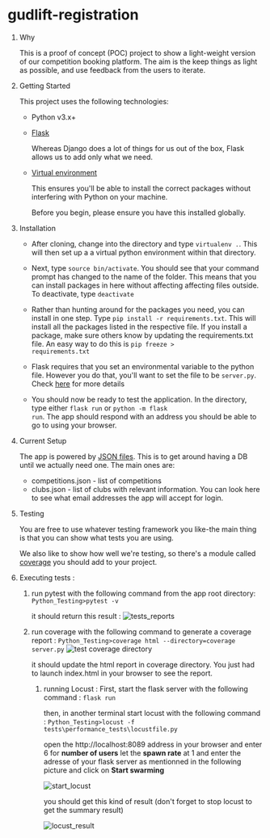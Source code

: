 # gudlift-registration

1. Why


    This is a proof of concept (POC) project to show a light-weight version of our competition booking platform. The aim is the keep things as light as possible, and use feedback from the users to iterate.

2. Getting Started

    This project uses the following technologies:

    * Python v3.x+

    * [Flask](https://flask.palletsprojects.com/en/1.1.x/)

        Whereas Django does a lot of things for us out of the box, Flask allows us to add only what we need. 
     

    * [Virtual environment](https://virtualenv.pypa.io/en/stable/installation.html)

        This ensures you'll be able to install the correct packages without interfering with Python on your machine.

        Before you begin, please ensure you have this installed globally. 


3. Installation

    - After cloning, change into the directory and type <code>virtualenv .</code>. This will then set up a a virtual python environment within that directory.

    - Next, type <code>source bin/activate</code>. You should see that your command prompt has changed to the name of the folder. This means that you can install packages in here without affecting affecting files outside. To deactivate, type <code>deactivate</code>

    - Rather than hunting around for the packages you need, you can install in one step. Type <code>pip install -r requirements.txt</code>. This will install all the packages listed in the respective file. If you install a package, make sure others know by updating the requirements.txt file. An easy way to do this is <code>pip freeze > requirements.txt</code>

    - Flask requires that you set an environmental variable to the python file. However you do that, you'll want to set the file to be <code>server.py</code>. Check [here](https://flask.palletsprojects.com/en/1.1.x/quickstart/#a-minimal-application) for more details

    - You should now be ready to test the application. In the directory, type either <code>flask run</code> or <code>python -m flask run</code>. The app should respond with an address you should be able to go to using your browser.

4. Current Setup

    The app is powered by [JSON files](https://www.tutorialspoint.com/json/json_quick_guide.htm). This is to get around having a DB until we actually need one. The main ones are:
     
    * competitions.json - list of competitions
    * clubs.json - list of clubs with relevant information. You can look here to see what email addresses the app will accept for login.

5. Testing

    You are free to use whatever testing framework you like-the main thing is that you can show what tests you are using.

    We also like to show how well we're testing, so there's a module called 
    [coverage](https://coverage.readthedocs.io/en/coverage-5.1/) you should add to your project.

6. Executing tests :
   1. run pytest with the following command from the app root directory:
      <code>Python_Testing>pytest -v</code>
   
      it should return this result :
      ![tests_reports](https://user-images.githubusercontent.com/99419487/226555282-4e59b6e6-2935-4d01-a804-a75713cd2d49.png)
   
   2. run coverage with the following command to generate a coverage report :
      <code>Python_Testing>coverage html --directory=coverage server.py</code>
      ![test coverage directory](https://user-images.githubusercontent.com/99419487/226555371-d545425f-19b4-4445-aca4-48bca74cd660.png)
   
      it should update the html report in coverage directory. You just had to launch index.html in your browser to see the report.
      1. running Locust :
         First, start the flask server with the following command :
         <code>flask run</code>
      
         then, in another terminal start locust with the following command :
         <code>Python_Testing>locust -f tests\performance_tests\locustfile.py</code>
      
         open the http://localhost:8089 address in your browser and enter 6 for <b>number of users</b> let the **spawn rate** at 1 and enter the adresse of your flask server
         as mentionned in the following picture and click on <b>Start swarming</b>
   
         ![start_locust](https://user-images.githubusercontent.com/99419487/226555459-43828608-66c3-4bab-8f7c-40be8e34632f.png)
      
         you should get this kind of result
      (don't forget to stop locust to get the summary result)
   
         ![locust_result](https://user-images.githubusercontent.com/99419487/226555500-8e2b985e-25a7-4f70-a8db-b2a8dfaa0082.png)